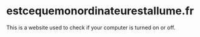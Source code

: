# estcequemonordinateurestallume.fr
This is a website used to check if your computer is turned on or off.
